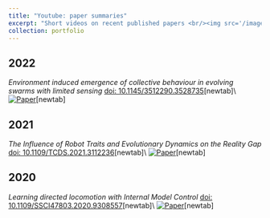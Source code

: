 ```yaml
---
title: "Youtube: paper summaries"
excerpt: "Short videos on recent published papers <br/><img src='/images/you_sum.jpg'>"
collection: portfolio
---
```

**2022**
-
_Environment induced emergence of collective behaviour in evolving swarms with limited sensing_ [doi: 10.1145/3512290.3528735](https://doi.org/10.1145/3512290.3528735)[newtab]\\
[![Paper](https://img.youtube.com/vi/yhKFvpLa9iI/0.jpg)](https://www.youtube.com/watch?v=yhKFvpLa9iI)[newtab]

**2021**
-
_The Influence of Robot Traits and Evolutionary Dynamics on the Reality Gap_ [doi: 10.1109/TCDS.2021.3112236](https://doi.org/10.1109/TCDS.2021.3112236)[newtab]\\
[![Paper](https://img.youtube.com/vi/spetUQIfPdM/0.jpg)](https://www.youtube.com/watch?v=spetUQIfPdM)[newtab]

**2020**
-
_Learning directed locomotion with Internal Model Control_ [doi: 10.1109/SSCI47803.2020.9308557](https://doi.org/10.1109/SSCI47803.2020.9308557)[newtab]\\
[![Paper](https://img.youtube.com/vi/TgC0gHII7mg/0.jpg)](https://www.youtube.com/watch?v=TgC0gHII7mg)[newtab]

